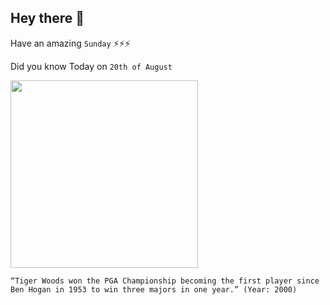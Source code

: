 ## Hey there 👋
Have an amazing `Sunday` ⚡⚡⚡

Did you know Today on `20th of August`
 
 [<img src="https://tigerwoods.com/wp-content/uploads/2016/11/GettyImages-72575972_small.jpg" width="300" />](https://tigerwoods.com/timeline/) 
 ```
“Tiger Woods won the PGA Championship becoming the first player since Ben Hogan in 1953 to win three majors in one year.” (Year: 2000)
```
